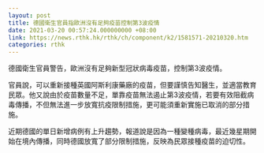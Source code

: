 ```yaml
---
layout: post
title: 德國衛生官員指歐洲沒有足夠疫苗控制第3波疫情
date: 2021-03-20 00:57:24.000000000 +08:00
link: https://news.rthk.hk/rthk/ch/component/k2/1581571-20210320.htm
categories: rthk
---
```


德國衛生官員警告，歐洲沒有足夠新型冠狀病毒疫苗，控制第3波疫情。

官員說，可以重新接種英國阿斯利康藥廠的疫苗，但要謹慎告知醫生，並適當教育民眾。他又說由於疫苗數量不足，單靠疫苗無法遏止第3波疫情，若要有效阻截病毒傳播，不但無法進一步放寬抗疫限制措施，更可能須重新實施已取消的部分措施。

近期德國的單日新增病例有上升趨勢，報道說是因為一種變種病毒，最近幾星期開始在境內傳播，同時德國放寬了部分限制措施，反映為民眾接種疫苗的迫切性。
